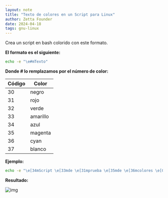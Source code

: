 ```yaml
---
layout: note
title: "Texto de colores en un Script para Linux"
author: Zetta Founder
date: 2024-04-18
tags: gnu-linux
---
```


Crea un script en bash colorido con este formato.

**El formato es el siguiente:**

```bash
echo -e "\e#mTexto"
```

**Donde # lo remplazamos por el número de color:**

| **Código** | **Color** |
| --- | --- |
| 30 | negro |
| 31 | rojo |
| 32 | verde |
| 33 | amarillo |
| 34 | azul |
| 35 | magenta |
| 36 | cyan |
| 37 | blanco |

**Ejemplo:**

```bash
echo -e "\e[34mScript \e[33mde \e[31mprueba \e[35mde \e[36mcolores \e[0m"
```

**Resultado:**

![img](https://i.ibb.co/5LzZQpw/texto-script-colores.png)